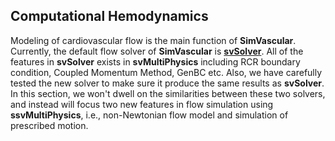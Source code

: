 <h2 id="user_guide_computational_hemodynamics"> Computational Hemodynamics </h2>

Modeling of cardiovascular flow is the main function of **SimVascular**. Currently, the default flow solver of **SimVascular** is [**svSolver**](flowsolver.html). All of the features in **svSolver** exists in **svMultiPhysics** including RCR boundary condition, Coupled Momentum Method, GenBC etc. Also, we have carefully tested the new solver to make sure it produce the same results as **svSolver**. In this section, we won't dwell on the similarities between these two solvers, and instead will focus two new features in flow simulation using **ssvMultiPhysics**, i.e., non-Newtonian flow model and simulation of prescribed motion.
